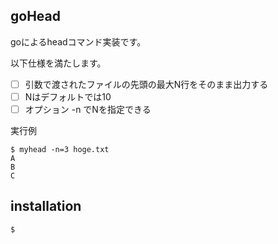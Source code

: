 ## goHead
goによるheadコマンド実装です。

以下仕様を満たします。

- [ ] 引数で渡されたファイルの先頭の最大N行をそのまま出力する
- [ ] Nはデフォルトでは10
- [ ] オプション -n でNを指定できる

実行例
```
$ myhead -n=3 hoge.txt
A
B
C
```

## installation

```
$ 
```
